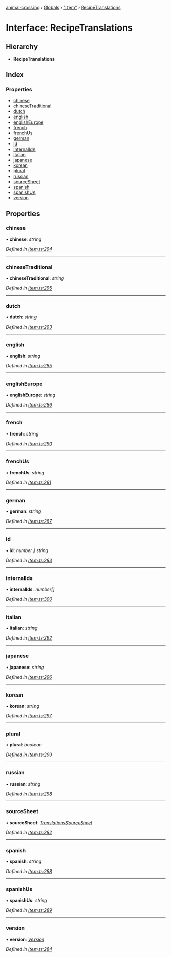 [animal-crossing](../README.md) › [Globals](../globals.md) › ["Item"](../modules/_item_.md) › [RecipeTranslations](_item_.recipetranslations.md)

# Interface: RecipeTranslations

## Hierarchy

* **RecipeTranslations**

## Index

### Properties

* [chinese](_item_.recipetranslations.md#chinese)
* [chineseTraditional](_item_.recipetranslations.md#chinesetraditional)
* [dutch](_item_.recipetranslations.md#dutch)
* [english](_item_.recipetranslations.md#english)
* [englishEurope](_item_.recipetranslations.md#englisheurope)
* [french](_item_.recipetranslations.md#french)
* [frenchUs](_item_.recipetranslations.md#frenchus)
* [german](_item_.recipetranslations.md#german)
* [id](_item_.recipetranslations.md#id)
* [internalIds](_item_.recipetranslations.md#internalids)
* [italian](_item_.recipetranslations.md#italian)
* [japanese](_item_.recipetranslations.md#japanese)
* [korean](_item_.recipetranslations.md#korean)
* [plural](_item_.recipetranslations.md#plural)
* [russian](_item_.recipetranslations.md#russian)
* [sourceSheet](_item_.recipetranslations.md#sourcesheet)
* [spanish](_item_.recipetranslations.md#spanish)
* [spanishUs](_item_.recipetranslations.md#spanishus)
* [version](_item_.recipetranslations.md#version)

## Properties

###  chinese

• **chinese**: *string*

*Defined in [Item.ts:294](https://github.com/Norviah/animal-crossing/blob/87636f7/module/types/Item.ts#L294)*

___

###  chineseTraditional

• **chineseTraditional**: *string*

*Defined in [Item.ts:295](https://github.com/Norviah/animal-crossing/blob/87636f7/module/types/Item.ts#L295)*

___

###  dutch

• **dutch**: *string*

*Defined in [Item.ts:293](https://github.com/Norviah/animal-crossing/blob/87636f7/module/types/Item.ts#L293)*

___

###  english

• **english**: *string*

*Defined in [Item.ts:285](https://github.com/Norviah/animal-crossing/blob/87636f7/module/types/Item.ts#L285)*

___

###  englishEurope

• **englishEurope**: *string*

*Defined in [Item.ts:286](https://github.com/Norviah/animal-crossing/blob/87636f7/module/types/Item.ts#L286)*

___

###  french

• **french**: *string*

*Defined in [Item.ts:290](https://github.com/Norviah/animal-crossing/blob/87636f7/module/types/Item.ts#L290)*

___

###  frenchUs

• **frenchUs**: *string*

*Defined in [Item.ts:291](https://github.com/Norviah/animal-crossing/blob/87636f7/module/types/Item.ts#L291)*

___

###  german

• **german**: *string*

*Defined in [Item.ts:287](https://github.com/Norviah/animal-crossing/blob/87636f7/module/types/Item.ts#L287)*

___

###  id

• **id**: *number | string*

*Defined in [Item.ts:283](https://github.com/Norviah/animal-crossing/blob/87636f7/module/types/Item.ts#L283)*

___

###  internalIds

• **internalIds**: *number[]*

*Defined in [Item.ts:300](https://github.com/Norviah/animal-crossing/blob/87636f7/module/types/Item.ts#L300)*

___

###  italian

• **italian**: *string*

*Defined in [Item.ts:292](https://github.com/Norviah/animal-crossing/blob/87636f7/module/types/Item.ts#L292)*

___

###  japanese

• **japanese**: *string*

*Defined in [Item.ts:296](https://github.com/Norviah/animal-crossing/blob/87636f7/module/types/Item.ts#L296)*

___

###  korean

• **korean**: *string*

*Defined in [Item.ts:297](https://github.com/Norviah/animal-crossing/blob/87636f7/module/types/Item.ts#L297)*

___

###  plural

• **plural**: *boolean*

*Defined in [Item.ts:299](https://github.com/Norviah/animal-crossing/blob/87636f7/module/types/Item.ts#L299)*

___

###  russian

• **russian**: *string*

*Defined in [Item.ts:298](https://github.com/Norviah/animal-crossing/blob/87636f7/module/types/Item.ts#L298)*

___

###  sourceSheet

• **sourceSheet**: *[TranslationsSourceSheet](../enums/_item_.translationssourcesheet.md)*

*Defined in [Item.ts:282](https://github.com/Norviah/animal-crossing/blob/87636f7/module/types/Item.ts#L282)*

___

###  spanish

• **spanish**: *string*

*Defined in [Item.ts:288](https://github.com/Norviah/animal-crossing/blob/87636f7/module/types/Item.ts#L288)*

___

###  spanishUs

• **spanishUs**: *string*

*Defined in [Item.ts:289](https://github.com/Norviah/animal-crossing/blob/87636f7/module/types/Item.ts#L289)*

___

###  version

• **version**: *[Version](../enums/_item_.version.md)*

*Defined in [Item.ts:284](https://github.com/Norviah/animal-crossing/blob/87636f7/module/types/Item.ts#L284)*
